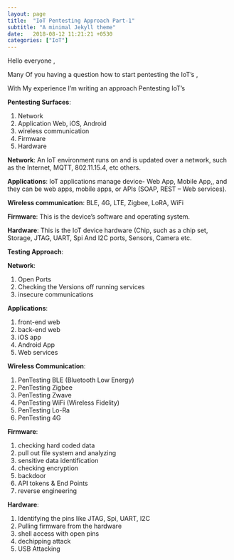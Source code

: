 ```yaml
---
layout: page
title:  "IoT Pentesting Approach Part-1"
subtitle: "A minimal Jekyll theme"
date:   2018-08-12 11:21:21 +0530
categories: ["IoT"]
---
```


Hello everyone ,

Many Of you having a question how to start pentesting the IoT’s ,

With My experience I’m writing an approach Pentesting IoT’s

**Pentesting Surfaces**:

1. Network
2. Application Web, iOS, Android
3. wireless communication
4. Firmware
5. Hardware

**Network**: An IoT environment runs on and is updated over a network, such as the Internet, MQTT, 802.11.15.4, etc others.

**Applications**: IoT applications manage device- Web App, Mobile App,, and they can be web apps, mobile apps, or APIs (SOAP, REST – Web services).

**Wireless communication**: BLE, 4G, LTE, Zigbee, LoRA, WiFi

**Firmware**: This is the device’s software and operating system.

**Hardware**: This is the IoT device hardware (Chip, such as a chip set, Storage, JTAG, UART, Spi And I2C ports, Sensors, Camera etc.

**Testing Approach**:

**Network**:

1. Open Ports
2. Checking the Versions off running services
3. insecure communications

**Applications**:

1. front-end web
2. back-end web
3. iOS app
4. Android App
5. Web services

**Wireless Communication**:

1. PenTesting BLE (Bluetooth Low Energy)
2. PenTesting Zigbee
3. PenTesting Zwave
4. PenTesting WiFi (Wireless Fidelity)
5. PenTesting Lo-Ra
6. PenTesting 4G

**Firmware**:

1. checking hard coded data
2. pull out file system and analyzing
3. sensitive data identification
4. checking encryption
5. backdoor
6. API tokens & End Points
7. reverse engineering

**Hardware**:

1. Identifying the pins like JTAG, Spi, UART, I2C
2. Pulling firmware from the hardware
3. shell access with open pins
4. dechipping attack
5. USB Attacking

